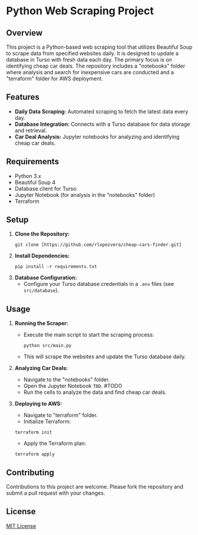 # Python Web Scraping Project

## Overview
This project is a Python-based web scraping tool that utilizes Beautiful Soup to scrape data from specified websites daily. It is designed to update a database in Turso with fresh data each day. The primary focus is on identifying cheap car deals. The repository includes a "notebooks" folder where analysis and search for inexpensive cars are conducted and a "terraform" folder for AWS deployment.

## Features
- **Daily Data Scraping:** Automated scraping to fetch the latest data every day.
- **Database Integration:** Connects with a Turso database for data storage and retrieval.
- **Car Deal Analysis:** Jupyter notebooks for analyzing and identifying cheap car deals.

## Requirements
- Python 3.x
- Beautiful Soup 4
- Database client for Turso
- Jupyter Notebook (for analysis in the "notebooks" folder)
- Terraform

## Setup
1. **Clone the Repository:**
   ```
   git clone [https://github.com/rlopezvera/cheap-cars-finder.git]
   ```
2. **Install Dependencies:**
   ```
   pip install -r requirements.txt
   ```
3. **Database Configuration:**
   - Configure your Turso database credentials in a `.env` files (see `src/database`).

## Usage
1. **Running the Scraper:**
   - Execute the main script to start the scraping process:
     ```
     python src/main.py
     ```
   - This will scrape the websites and update the Turso database daily.
   
2. **Analyzing Car Deals:**
   - Navigate to the "notebooks" folder.
   - Open the Jupyter Notebook `TBD`. #TODO
   - Run the cells to analyze the data and find cheap car deals.
3. **Deploying to AWS:**
   - Navigate to "terraform" folder.
   - Initialize Terraform:
   ```
   terraform init
   ```
   - Apply the Terraform plan:
   ```
   terraform apply
   ```

## Contributing
Contributions to this project are welcome. Please fork the repository and submit a pull request with your changes.

## License
[MIT License](LICENSE)
